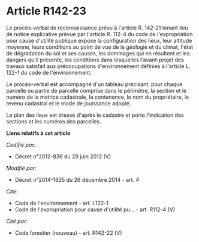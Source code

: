 # Article R142-23

Le procès-verbal de reconnaissance prévu à l'article R. 142-21 tenant lieu de notice explicative prévue par l'article R.
112-4 du code de l'expropriation pour cause d'utilité publique expose la configuration des lieux, leur altitude moyenne,
leurs conditions au point de vue de la géologie et du climat, l'état de dégradation du sol et ses causes, les dommages qui en
résultent et les dangers qu'il présente, les conditions dans lesquelles l'avant-projet des travaux satisfait aux
préoccupations d'environnement définies à l'article L. 122-1 du code de l'environnement. 

Le procès-verbal est accompagné d'un tableau précisant, pour chaque parcelle ou partie de parcelle comprise dans le
périmètre, la section et le numéro de la matrice cadastrale, la contenance, le nom du propriétaire, le revenu cadastral et le
mode de jouissance adopté. 

Le plan des lieux est dressé d'après le cadastre et porte l'indication des sections et les numéros des parcelles.

**Liens relatifs à cet article**

_Codifié par_:

  - Décret n°2012-836 du 29 juin 2012 (V)

_Modifié par_:

  - Décret n°2014-1635 du 26 décembre 2014 - art. 4

_Cite_:

  - Code de l'environnement - art. L122-1
  - Code de l'expropriation pour cause d'utilité pu... - art. R112-4 (V)

_Cité par_:

  - Code forestier (nouveau) - art. R142-22 (V)
